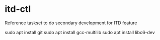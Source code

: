 # itd-ctl
Reference taskset to do secondary development for ITD feature 

sudo apt install git
sudo apt install gcc-multilib
sudo apt install libc6-dev 
